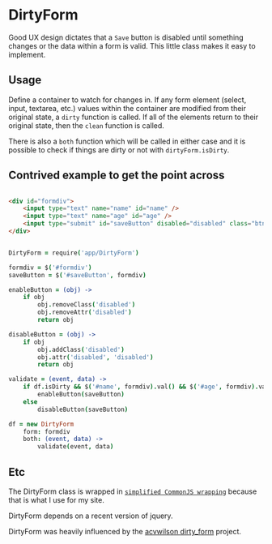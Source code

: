 DirtyForm
=========

Good UX design dictates that a ```Save``` button is disabled until something changes or the data within a form is valid. This little class makes it easy to implement.

Usage
-----

Define a container to watch for changes in. If any form element (select, input, textarea, etc.) values within the container are modified from their original state, a ```dirty``` function is called. If all of the elements return to their original state, then the ```clean``` function is called.

There is also a ```both``` function which will be called in either case and it is possible to check if things are dirty or not with ```dirtyForm.isDirty```.

Contrived example to get the point across
-----------------------------------------

``` html

<div id="formdiv">
    <input type="text" name="name" id="name" />
    <input type="text" name="age" id="age" />
    <input type="submit" id="saveButton" disabled="disabled" class="btn disabled" />
</div>
```

``` coffeescript

DirtyForm = require('app/DirtyForm')

formdiv = $('#formdiv')
saveButton = $('#saveButton', formdiv)

enableButton = (obj) ->
    if obj
        obj.removeClass('disabled')
        obj.removeAttr('disabled')
        return obj

disableButton = (obj) ->
    if obj
        obj.addClass('disabled')
        obj.attr('disabled', 'disabled')
        return obj

validate = (event, data) ->
    if df.isDirty && $('#name', formdiv).val() && $('#age', formdiv).val() > 10
        enableButton(saveButton)
    else
        disableButton(saveButton)

df = new DirtyForm
    form: formdiv
    both: (event, data) ->
        validate(event, data)
```

Etc
---

The DirtyForm class is wrapped in [```simplified CommonJS wrapping```](http://requirejs.org/docs/whyamd.html#sugar) because that is what I use for my site.

DirtyForm depends on a recent version of jquery.

DirtyForm was heavily influenced by the [acvwilson dirty_form](https://github.com/acvwilson/dirty_form) project.